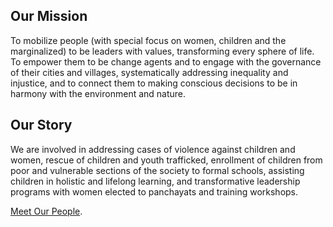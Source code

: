 <h2 class="in-page">Our Mission</h2>

To mobilize people (with special focus on women, children and the marginalized) to be leaders with values, transforming every sphere of life. To empower them to be change agents and to engage with the governance of their cities and villages, systematically addressing inequality and injustice, and to connect them to making conscious decisions to be in harmony with the environment and nature.

<h2 class="in-page">Our Story</h2>

We are involved in addressing cases of violence against children and women, rescue of children and youth trafficked, enrollment of children from poor and vulnerable sections of the society to formal schools, assisting children in holistic and lifelong learning, and transformative leadership programs with women elected to panchayats and training workshops.

[Meet Our People](%url%people/).


